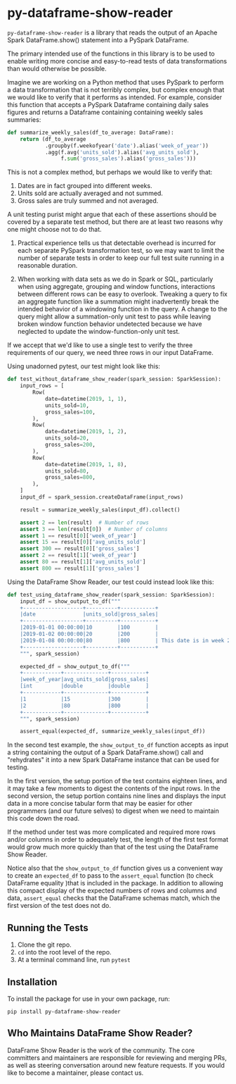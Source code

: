 # py-dataframe-show-reader

``py-dataframe-show-reader`` is a library that reads the output of an Apache
Spark DataFrame.show() statement into a PySpark DataFrame.

The primary intended use of the functions in this library is to be used to
enable writing more concise and easy-to-read tests of data transformations than
would otherwise be possible.

Imagine we are working on a Python method that uses PySpark to perform a data
transformation that is not terribly complex, but complex enough that we would
like to verify that it performs as intended. For example, consider this
function that accepts a PySpark Dataframe containing daily sales figures and
returns a Dataframe containing containing weekly sales summaries:

```python
def summarize_weekly_sales(df_to_average: DataFrame):
    return (df_to_average
            .groupby(f.weekofyear('date').alias('week_of_year'))
            .agg(f.avg('units_sold').alias('avg_units_sold'),
                 f.sum('gross_sales').alias('gross_sales')))
```

This is not a complex method, but perhaps we would like to verify that:

1. Dates are in fact grouped into different weeks.
1. Units sold are actually averaged and not summed.
1. Gross sales are truly summed and not averaged.

A unit testing purist might argue that each of these assertions should be
covered by a separate test method, but there are at least two reasons why one
might choose not to do that.

1. Practical experience tells us that detectable overhead is incurred for
each separate PySpark transformation test, so we may want to limit the number
of separate tests in order to keep our full test suite running in a
reasonable duration.

1. When working with data sets as we do in Spark or SQL, particularly when
using aggregate, grouping and window functions,
interactions between different rows can be easy to overlook. Tweaking a
query to fix an aggregate function like a summation might inadvertently break
the intended behavior of a windowing function in the query.
A change to the query might allow a summation-only unit test to pass while leaving broken
window function behavior undetected because we have neglected to  update
the window-function-only unit test.  

If we accept that we'd like to use a single test to verify the three
requirements of our query, we need three rows in our input DataFrame.

Using unadorned pytest, our test might look like this:

```python
def test_without_dataframe_show_reader(spark_session: SparkSession):
    input_rows = [
        Row(
            date=datetime(2019, 1, 1),
            units_sold=10,
            gross_sales=100,
        ),
        Row(
            date=datetime(2019, 1, 2),
            units_sold=20,
            gross_sales=200,
        ),
        Row(
            date=datetime(2019, 1, 8),
            units_sold=80,
            gross_sales=800,
        ),
    ]
    input_df = spark_session.createDataFrame(input_rows)

    result = summarize_weekly_sales(input_df).collect()

    assert 2 == len(result)  # Number of rows
    assert 3 == len(result[0])  # Number of columns
    assert 1 == result[0]['week_of_year']
    assert 15 == result[0]['avg_units_sold']
    assert 300 == result[0]['gross_sales']
    assert 2 == result[1]['week_of_year']
    assert 80 == result[1]['avg_units_sold']
    assert 800 == result[1]['gross_sales']
```

Using the DataFrame Show Reader, our test could instead look like this:

```python
def test_using_dataframe_show_reader(spark_session: SparkSession):
    input_df = show_output_to_df("""
    +-------------------+----------+-----------+
    |date               |units_sold|gross_sales|
    +-------------------+----------+-----------+
    |2019-01-01 00:00:00|10        |100        |
    |2019-01-02 00:00:00|20        |200        |
    |2019-01-08 00:00:00|80        |800        | This date is in week 2.
    +-------------------+----------+-----------+
    """, spark_session)

    expected_df = show_output_to_df("""
    +------------+--------------+-----------+
    |week_of_year|avg_units_sold|gross_sales|
    [int         |double        |double     ]
    +------------+--------------+-----------+
    |1           |15            |300        |
    |2           |80            |800        |
    +------------+--------------+-----------+
    """, spark_session)

    assert_equal(expected_df, summarize_weekly_sales(input_df))
```

In the second test example, the ``show_output_to_df`` function accepts as input
a string containing the output of a Spark DataFrame.show() call and
"rehydrates" it into a new Spark DataFrame instance that can be used for
testing.

In the first version, the setup portion of the test contains eighteen lines,
and it may take a few moments to digest the contents of the input rows.
In the second version, the setup portion contains nine lines and displays the
input data in a more concise tabular form that may be easier for other
programmers (and our future selves) to digest when we need to maintain this
code down the road.

If the method under test was more complicated and required more rows and/or
columns in order to adequately test, the length of the first test format would
grow much more quickly than that of the test using the DataFrame Show Reader.

Notice also that the ``show_output_to_df`` function gives us a convenient way
to create an ``expected_df`` to pass to the ``assert_equal`` function (to check
DataFrame equality )that is included in the package. In addition to allowing
this compact display of the expected numbers of rows and columns and data,
``assert_equal`` checks that the DataFrame schemas match, which the first
version of the test does not do.

## Running the Tests

1. Clone the git repo.
1. ``cd`` into the root level of the repo.
1. At a terminal command line, run ``pytest``

## Installation

To install the package for use in your own package, run:

`pip install py-dataframe-show-reader`

## Who Maintains DataFrame Show Reader?

DataFrame Show Reader is the work of the community. The core committers and
maintainers are responsible for reviewing and merging PRs, as well as steering
conversation around new feature requests. If you would like to become a
maintainer, please contact us.
